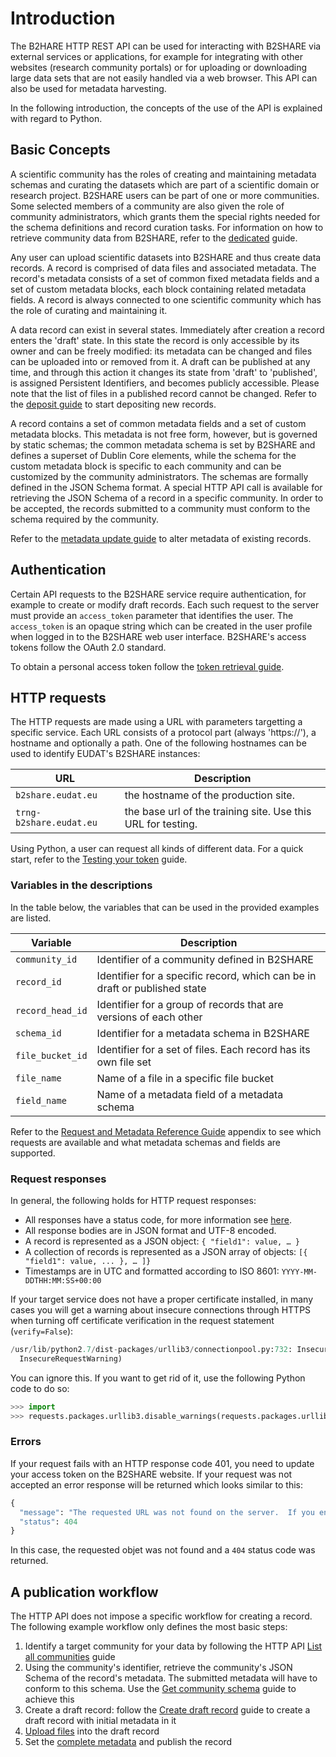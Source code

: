 # Introduction
The B2HARE HTTP REST API can be used for interacting with B2SHARE via external services or applications, for example for integrating with other websites (research community portals) or for uploading or downloading large data sets that are not easily handled via a web browser. This API can also be used for metadata harvesting.

In the following introduction, the concepts of the use of the API is explained with regard to Python.

## Basic Concepts
A scientific community has the roles of creating and maintaining metadata schemas and curating the datasets which are part of a scientific domain or research project. B2SHARE users can be part of one or more communities. Some selected members of a community are also given the role of community administrators, which grants them the special rights needed for the schema definitions and record curation tasks. For information on how to retrieve community data from B2SHARE, refer to the [dedicated](03_List_communities.md) guide.

Any user can upload scientific datasets into B2SHARE and thus create data records. A record is comprised of data files and associated metadata. The record's metadata consists of a set of common fixed metadata fields and a set of custom metadata blocks, each block containing related metadata fields. A record is always connected to one scientific community which has the role of curating and maintaining it.

A data record can exist in several states. Immediately after creation a record enters the 'draft' state. In this state the record is only accessible by its owner and can be freely modified: its metadata can be changed and files can be uploaded into or removed from it. A draft can be published at any time, and through this action it changes its state from 'draft' to 'published', is assigned Persistent Identifiers, and becomes publicly accessible. Please note that the list of files in a published record cannot be changed. Refer to the [deposit guide](05_Create_new_deposit.md) to start depositing new records.

A record contains a set of common metadata fields and a set of custom metadata blocks. This metadata is not free form, however, but is governed by static schemas; the common metadata schema is set by B2SHARE and defines a superset of Dublin Core elements, while the schema for the custom metadata block is specific to each community and can be customized by the community administrators. The schemas are formally defined in the JSON Schema format. A special HTTP API call is available for retrieving the JSON Schema of a record in a specific community. In order to be accepted, the records submitted to a community must conform to the schema required by the community.

Refer to the [metadata update guide](06_Update_deposit_metadata.md) to alter metadata of existing records.

## Authentication
Certain API requests to the B2SHARE service require authentication, for example to create or modify draft records. Each such request to the server must provide an `access_token` parameter that identifies the user. The `access_token` is an opaque string which can be created in the user profile when logged in to the B2SHARE web user interface. B2SHARE's access tokens follow the OAuth 2.0 standard.

To obtain a personal access token follow the [token retrieval guide](00_Getting_your_access_token.md).

## HTTP requests
The HTTP requests are made using a URL with parameters targetting a specific service. Each URL consists of a protocol part (always 'https://'), a hostname and optionally a path. One of the following hostnames can be used to identify EUDAT's B2SHARE instances:

URL | Description
--- | -----------
`b2share.eudat.eu` | the hostname of the production site.
`trng-b2share.eudat.eu` | the base url of the training site. Use this URL for testing.

Using Python, a user can request all kinds of different data. For a quick start, refer to the [Testing your token](00_Getting_your_access_token.md#testing-your-token) guide.

### Variables in the descriptions
In the table below, the variables that can be used in the provided examples are listed.

Variable | Description
-------- | -----------
`community_id` | Identifier of a community defined in B2SHARE
`record_id` | Identifier for a specific record, which can be in draft or published state
`record_head_id` | Identifier for a group of records that are versions of each other
`schema_id` | Identifier for a metadata schema in B2SHARE
`file_bucket_id` | Identifier for a set of files. Each record has its own file set
`file_name` | Name of a file in a specific file bucket
`field_name` | Name of a metadata field of a metadata schema

Refer to the [Request and Metadata Reference Guide](B_Request_and_Metadata_Reference_Guide.md) appendix to see which requests are available and what metadata schemas and fields are supported.

### Request responses
In general, the following holds for HTTP request responses:
- All responses have a status code, for more information see [here](https://eudat.eu/services/userdoc/b2share-http-rest-api#status-codes).
- All response bodies are in JSON format and UTF-8 encoded.
- A record is represented as a JSON object: `{ "field1": value, … }`
- A collection of records is represented as a JSON array of objects: `[{ "field1": value, ... }, … ]}`
- Timestamps are in UTC and formatted according to ISO 8601: `YYYY-MM-DDTHH:MM:SS+00:00`

If your target service does not have a proper certificate installed, in many cases you will get a warning about insecure connections through HTTPS when turning off certificate verification in the request statement (`verify=False`):

```python
/usr/lib/python2.7/dist-packages/urllib3/connectionpool.py:732: InsecureRequestWarning: Unverified HTTPS request is being made. Adding certificate verification is strongly advised. See: https://urllib3.readthedocs.org/en/latest/security.html (This warning will only appear once by default.)
  InsecureRequestWarning)
```

You can ignore this. If you want to get rid of it, use the following Python code to do so:

```python
>>> import
>>> requests.packages.urllib3.disable_warnings(requests.packages.urllib3.exceptions.InsecureRequestWarning)
```

### Errors
If your request fails with an HTTP response code 401, you need to update your access token on the B2SHARE website. If your request was not accepted an error response will be returned which looks similar to this:

```python
{
  "message": "The requested URL was not found on the server.  If you entered the URL manually please check your spelling and try again.",
  "status": 404
}
```

In this case, the requested objet was not found and a `404` status code was returned.

## A publication workflow

The HTTP API does not impose a specific workflow for creating a record. The following example workflow only defines the most basic steps:

1. Identify a target community for your data by following the HTTP API [List all communities](03_Communities.md#list-all-communties) guide
1. Using the community's identifier, retrieve the community's JSON Schema of the record's metadata. The submitted metadata will have to conform to this schema. Use the [Get community schema](03_Communities.md#get-community-metadata-schema) guide to achieve this
1. Create a draft record: follow the [Create draft record](05_Create_new_record.md) guide to create a draft record with initial metadata in it
1. [Upload files](05_Create_new_record.md#add-files-to-your-new-draft-record) into the draft record
1. Set the [complete metadata](05_Create_new_record.md#add-additional-metadata-to-your-draft-record) and publish the record

